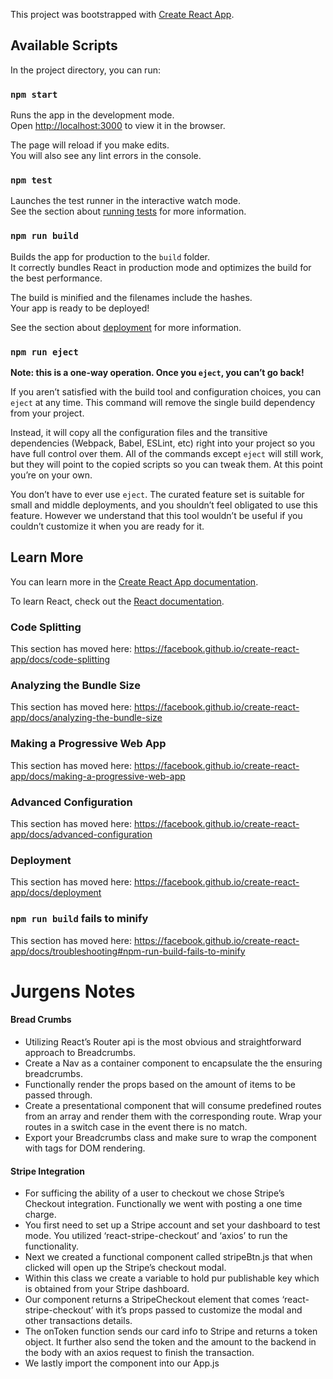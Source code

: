 This project was bootstrapped with [Create React App](https://github.com/facebook/create-react-app).

## Available Scripts

In the project directory, you can run:

### `npm start`

Runs the app in the development mode.<br>
Open [http://localhost:3000](http://localhost:3000) to view it in the browser.

The page will reload if you make edits.<br>
You will also see any lint errors in the console.

### `npm test`

Launches the test runner in the interactive watch mode.<br>
See the section about [running tests](https://facebook.github.io/create-react-app/docs/running-tests) for more information.

### `npm run build`

Builds the app for production to the `build` folder.<br>
It correctly bundles React in production mode and optimizes the build for the best performance.

The build is minified and the filenames include the hashes.<br>
Your app is ready to be deployed!

See the section about [deployment](https://facebook.github.io/create-react-app/docs/deployment) for more information.

### `npm run eject`

**Note: this is a one-way operation. Once you `eject`, you can’t go back!**

If you aren’t satisfied with the build tool and configuration choices, you can `eject` at any time. This command will remove the single build dependency from your project.

Instead, it will copy all the configuration files and the transitive dependencies (Webpack, Babel, ESLint, etc) right into your project so you have full control over them. All of the commands except `eject` will still work, but they will point to the copied scripts so you can tweak them. At this point you’re on your own.

You don’t have to ever use `eject`. The curated feature set is suitable for small and middle deployments, and you shouldn’t feel obligated to use this feature. However we understand that this tool wouldn’t be useful if you couldn’t customize it when you are ready for it.

## Learn More

You can learn more in the [Create React App documentation](https://facebook.github.io/create-react-app/docs/getting-started).

To learn React, check out the [React documentation](https://reactjs.org/).

### Code Splitting

This section has moved here: https://facebook.github.io/create-react-app/docs/code-splitting

### Analyzing the Bundle Size

This section has moved here: https://facebook.github.io/create-react-app/docs/analyzing-the-bundle-size

### Making a Progressive Web App

This section has moved here: https://facebook.github.io/create-react-app/docs/making-a-progressive-web-app

### Advanced Configuration

This section has moved here: https://facebook.github.io/create-react-app/docs/advanced-configuration

### Deployment

This section has moved here: https://facebook.github.io/create-react-app/docs/deployment

### `npm run build` fails to minify

This section has moved here: https://facebook.github.io/create-react-app/docs/troubleshooting#npm-run-build-fails-to-minify

# Jurgens Notes

#### Bread Crumbs

- Utilizing React’s Router api is the most obvious and straightforward approach to Breadcrumbs.
- Create a Nav as a container component to encapsulate the the ensuring breadcrumbs.
- Functionally render the props based on the amount of items to be passed through.
- Create a presentational component that will consume predefined routes from an array and render them with the corresponding route. Wrap your routes in a switch case in the event there is no match.
- Export your Breadcrumbs class and make sure to wrap the <App/> component with <Router/> tags for DOM rendering.

#### Stripe Integration

- For sufficing the ability of a user to checkout we chose Stripe’s Checkout integration. Functionally we went with posting a one time charge.
- You first need to set up a Stripe account and set your dashboard to test mode. You utilized ‘react-stripe-checkout’ and ‘axios’ to run the functionality.
- Next we created a functional component called stripeBtn.js that when clicked will open up the Stripe’s checkout modal.
- Within this class we create a variable to hold pur publishable key which is obtained from your Stripe dashboard.
- Our component returns a StripeCheckout element that comes ‘react-stripe-checkout’ with it’s props passed to customize the modal and other transactions details.
- The onToken function sends our card info to Stripe and returns a token object. It further also send the token and the amount to the backend in the body with an axios request to finish the transaction.
- We lastly import the component into our App.js
